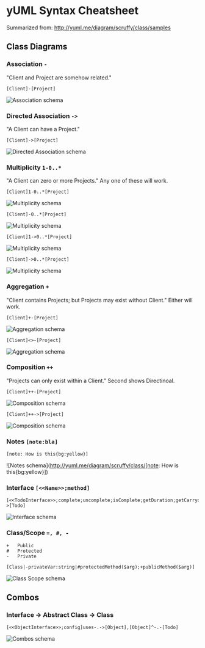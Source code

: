 # yUML Syntax Cheatsheet
Summarized from: <http://yuml.me/diagram/scruffy/class/samples>

## Class Diagrams

### Association `-`
"Client and Project are somehow related."

    [Client]-[Project]

![Association schema](http://yuml.me/diagram/scruffy/class/[Client]-[Project])

### Directed Association `->`
"A Client can have a Project."

    [Client]->[Project]

![Directed Association schema](http://yuml.me/diagram/scruffy/class/[Client]->[Project])

### Multiplicity `1-0..*`
"A Client can zero or more Projects." Any one of these will work.

    [Client]1-0..*[Project]

![Multiplicity schema](http://yuml.me/diagram/scruffy/class/[Client]1-0..*[Project])

    [Client]-0..*[Project]

![Multiplicity schema](http://yuml.me/diagram/scruffy/class/[Client]-0..*[Project])

    [Client]1->0..*[Project]

![Multiplicity schema](http://yuml.me/diagram/scruffy/class/[Client]1->0..*[Project])

    [Client]->0..*[Project]

![Multiplicity schema](http://yuml.me/diagram/scruffy/class/[Client]->0..*[Project])

### Aggregation `+`
"Client contains Projects; but Projects may exist without Client." Either will work.

    [Client]+-[Project]

![Aggregation schema](http://yuml.me/diagram/scruffy/class/[Client]+-[Project])

    [Client]<>-[Project]

![Aggregation schema](http://yuml.me/diagram/scruffy/class/[Client]<>-[Project])

### Composition `++`
"Projects can only exist within a Client." Second shows Directinoal.

    [Client]++-[Project]

![Composition schema](http://yuml.me/diagram/scruffy/class/[Client]++-[Project])

    [Client]++->[Project]

![Composition schema](http://yuml.me/diagram/scruffy/class/[Client]++->[Project])

### Notes `[note:bla]`

    [note: How is this{bg:yellow}]

![Notes schema](http://yuml.me/diagram/scruffy/class/[note: How is this{bg:yellow}])

### Interface `[<<Name>>;method]`

    [<<TodoInterface>>;complete;uncomplete;isComplete;getDuration;getCarryover]uses-.->[Todo]

![Interface schema](http://yuml.me/diagram/scruffy/class/[<<TodoInterface>>;complete;uncomplete;isComplete;getDuration;getCarryover]uses-.->[Todo])

### Class/Scope `=, #, -`

    +	Public
    #	Protected
    -	Private

    [Class|-privateVar:string|#protectedMethod($arg);+publicMethod($arg)]

![Class Scope schema](http://yuml.me/diagram/scruffy/class/[Class|-privateVar:string|protectedMethod($arg);+publicMethod($arg)])

## Combos
### Interface -> Abstract Class -> Class

    [<<ObjectInterface>>;config]uses-.->[Object],[Object]^-.-[Todo]

![Combos schema](http://yuml.me/diagram/scruffy/class/[<<ObjectInterface>>;config]uses-.->[Object],[Object]^-.-[Todo])
